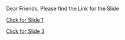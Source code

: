 Dear Friends, Please find the Link for the Slide

[Click for Slide 1](https://docs.google.com/presentation/d/e/2PACX-1vSLYBzlIVqg3djMz0t9H0Z8gDYI5WEZzVumSoCLjA3gpVf4dy1zMznYzXgNVnzxHrMrR-Z0wLuRzahe/pub?start=false&loop=false&delayms=3000)

[Click for Slide 3](https://docs.google.com/presentation/d/e/2PACX-1vQIuMP1kkquKQwkvucovky8Z9JpzgiKRxPS-5szkmQeJTlqwpk1Tn5GFMSiZDwo4IWV3rcIyYWWeAbK/pub?start=false&loop=false&delayms=3000)

